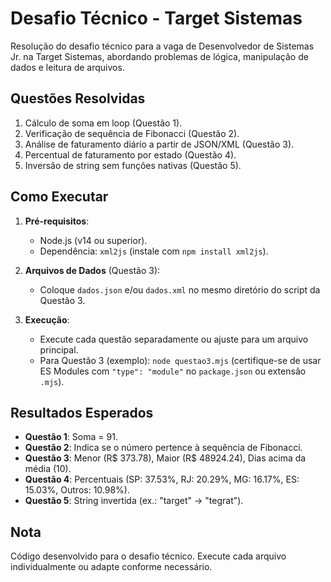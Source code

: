 # Desafio Técnico - Target Sistemas

Resolução do desafio técnico para a vaga de Desenvolvedor de Sistemas Jr. na Target Sistemas, abordando problemas de lógica, manipulação de dados e leitura de arquivos.

## Questões Resolvidas

1. Cálculo de soma em loop (Questão 1).
2. Verificação de sequência de Fibonacci (Questão 2).
3. Análise de faturamento diário a partir de JSON/XML (Questão 3).
4. Percentual de faturamento por estado (Questão 4).
5. Inversão de string sem funções nativas (Questão 5).

## Como Executar

1. **Pré-requisitos**:
   - Node.js (v14 ou superior).
   - Dependência: `xml2js` (instale com `npm install xml2js`).

2. **Arquivos de Dados** (Questão 3):
   - Coloque `dados.json` e/ou `dados.xml` no mesmo diretório do script da Questão 3.

3. **Execução**:
   - Execute cada questão separadamente ou ajuste para um arquivo principal.
   - Para Questão 3 (exemplo): `node questao3.mjs` (certifique-se de usar ES Modules com `"type": "module"` no `package.json` ou extensão `.mjs`).

## Resultados Esperados

- **Questão 1**: Soma = 91.
- **Questão 2**: Indica se o número pertence à sequência de Fibonacci.
- **Questão 3**: Menor (R$ 373.78), Maior (R$ 48924.24), Dias acima da média (10).
- **Questão 4**: Percentuais (SP: 37.53%, RJ: 20.29%, MG: 16.17%, ES: 15.03%, Outros: 10.98%).
- **Questão 5**: String invertida (ex.: "target" → "tegrat").

## Nota

Código desenvolvido para o desafio técnico. Execute cada arquivo individualmente ou adapte conforme necessário.
